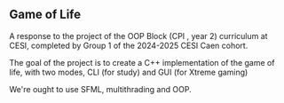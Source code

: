 ## Game of Life

A response to the project of the OOP Block (CPI , year 2) curriculum at CESI, completed by Group 1 of the 2024-2025 CESI Caen cohort. 

The goal of the project is to create a C++ implementation of the game of life, with two modes, CLI (for study) and GUI (for Xtreme gaming)

We're ought to use SFML, multithrading and OOP.
